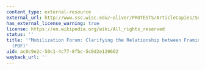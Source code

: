 ```yaml
---
content_type: external-resource
external_url: http://www.ssc.wisc.edu/~oliver/PROTESTS/ArticleCopies/SnowBenford2000ReplytoOliverJohnstonMoby.pdf
has_external_license_warning: true
license: https://en.wikipedia.org/wiki/All_rights_reserved
status: ''
title: '"Mobilization Forum: Clarifying the Relationship between Framing and Ideology."
  (PDF)'
uid: ac0c9e2c-50c1-4c77-8fbc-5c0d2e120662
wayback_url: ''
---
```

